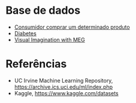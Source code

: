 # Base de dados 
* [Consumidor comprar um determinado produto](https://raw.githubusercontent.com/ect-info/ml/master/dados/Social_Network_Ads.csv)
* [Diabetes](https://www.kaggle.com/saurabh00007/diabetescsv) 
* [Visual Imagination with MEG](https://www.kaggle.com/emanuele/visual-imagination-with-meg) 

# Referências 

* UC Irvine Machine Learning Repository,  https://archive.ics.uci.edu/ml/index.php
* Kaggle, https://www.kaggle.com/datasets 
